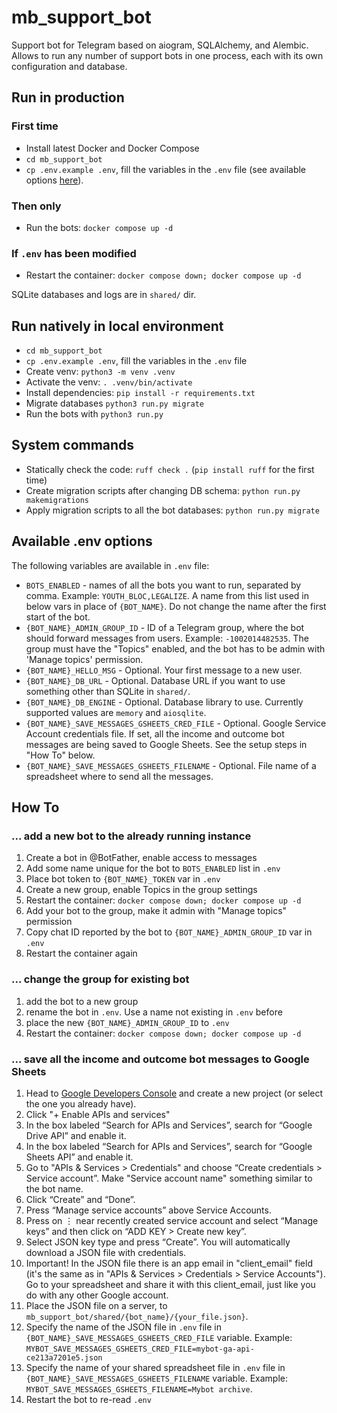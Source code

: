 
# mb_support_bot

Support bot for Telegram based on aiogram, SQLAlchemy, and Alembic. Allows to run any number of support bots in one process, each with its own configuration and database.

## Run in production

### First time

- Install latest Docker and Docker Compose
- `cd mb_support_bot`
- `cp .env.example .env`, fill the variables in the `.env` file (see available options [here](#available-env-options)).

### Then only

- Run the bots: `docker compose up -d`

### If `.env` has been modified

- Restart the container: `docker compose down; docker compose up -d`

SQLite databases and logs are in `shared/` dir.

## Run natively in local environment

- `cd mb_support_bot`
- `cp .env.example .env`, fill the variables in the `.env` file
- Create venv: `python3 -m venv .venv`
- Activate the venv: `. .venv/bin/activate`
- Install dependencies: `pip install -r requirements.txt`
- Migrate databases `python3 run.py migrate`
- Run the bots with `python3 run.py`

## System commands

- Statically check the code: `ruff check .` (`pip install ruff` for the first time)
- Create migration scripts after changing DB schema: `python run.py makemigrations`
- Apply migration scripts to all the bot databases: `python run.py migrate`

## Available .env options

The following variables are available in `.env` file:
- `BOTS_ENABLED` - names of all the bots you want to run, separated by comma. Example: `YOUTH_BLOC,LEGALIZE`. A name from this list used in below vars in place of `{BOT_NAME}`. Do not change the name after the first start of the bot.
- `{BOT_NAME}_ADMIN_GROUP_ID` - ID of a Telegram group, where the bot should forward messages from users. Example: `-1002014482535`. The group must have the "Topics" enabled, and the bot has to be admin with 'Manage topics' permission.
- `{BOT_NAME}_HELLO_MSG` - Optional. Your first message to a new user.
- `{BOT_NAME}_DB_URL` - Optional. Database URL if you want to use something other than SQLite in `shared/`.
- `{BOT_NAME}_DB_ENGINE` - Optional. Database library to use. Currently supported values are `memory` and `aiosqlite`.
- `{BOT_NAME}_SAVE_MESSAGES_GSHEETS_CRED_FILE` - Optional. Google Service Account credentials file. If set, all the income and outcome bot messages are being saved to Google Sheets. See the setup steps in "How To" below.
- `{BOT_NAME}_SAVE_MESSAGES_GSHEETS_FILENAME` - Optional. File name of a spreadsheet where to send all the messages.

## How To

### ... add a new bot to the already running instance

1. Create a bot in @BotFather, enable access to messages
1. Add some name unique for the bot to `BOTS_ENABLED` list in `.env`
1. Place bot token to `{BOT_NAME}_TOKEN` var in `.env`
1. Create a new group, enable Topics in the group settings
1. Restart the container: `docker compose down; docker compose up -d`
1. Add your bot to the group, make it admin with "Manage topics" permission
1. Copy chat ID reported by the bot to `{BOT_NAME}_ADMIN_GROUP_ID` var in `.env`
1. Restart the container again

### ... change the group for existing bot

1. add the bot to a new group
1. rename the bot in `.env`. Use a name not existing in `.env` before
1. place the new `{BOT_NAME}_ADMIN_GROUP_ID` to `.env`
1. Restart the container: `docker compose down; docker compose up -d`

### ... save all the income and outcome bot messages to Google Sheets

1. Head to [Google Developers Console](https://console.developers.google.com/) and create a new project (or select the one you already have).
1. Click "+ Enable APIs and services"
1. In the box labeled “Search for APIs and Services”, search for “Google Drive API” and enable it.
1. In the box labeled “Search for APIs and Services”, search for “Google Sheets API” and enable it.
1. Go to "APIs & Services > Credentials" and choose “Create credentials > Service account”. Make "Service account name" something similar to the bot name.
1. Click “Create” and “Done”.
1. Press “Manage service accounts” above Service Accounts.
1. Press on ⋮ near recently created service account and select “Manage keys” and then click on “ADD KEY > Create new key”.
1. Select JSON key type and press “Create”. You will automatically download a JSON file with credentials.
1. Important! In the JSON file there is an app email in "client_email" field (it's the same as in "APIs & Services > Credentials > Service Accounts"). Go to your spreadsheet and share it with this client_email, just like you do with any other Google account.
1. Place the JSON file on a server, to `mb_support_bot/shared/{bot_name}/{your_file.json}`.
1. Specify the name of the JSON file in `.env` file in `{BOT_NAME}_SAVE_MESSAGES_GSHEETS_CRED_FILE` variable. Example: `MYBOT_SAVE_MESSAGES_GSHEETS_CRED_FILE=mybot-ga-api-ce213a7201e5.json`
1. Specify the name of your shared spreadsheet file in `.env` file in `{BOT_NAME}_SAVE_MESSAGES_GSHEETS_FILENAME` variable. Example: `MYBOT_SAVE_MESSAGES_GSHEETS_FILENAME=Mybot archive`.
1. Restart the bot to re-read `.env`
